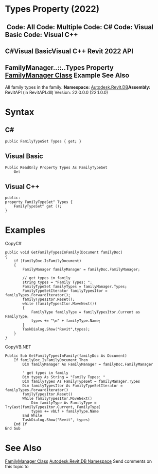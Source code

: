 # Types Property (2022)

﻿
 Code: All Code: Multiple Code: C# Code: Visual Basic Code: Visual C++   
---  
C#Visual BasicVisual C++
Revit 2022 API  
---  
FamilyManager..::..Types Property   
[FamilyManager Class](1cc4fe6c-0e9f-7439-0021-32d2e06f4c33.md "FamilyManager Class") Example See Also  
---  
All family types in the family.
**Namespace:** [Autodesk.Revit.DB](87546ba7-461b-c646-cbb1-2cb8f5bff8b2.md "Autodesk.Revit.DB Namespace")**Assembly:** RevitAPI (in RevitAPI.dll) Version: 22.0.0.0 (22.1.0.0)
# Syntax
C#  
---  
```text
public FamilyTypeSet Types { get; }
```
  
Visual Basic  
---  
```text
Public ReadOnly Property Types As FamilyTypeSet
	Get
```
  
Visual C++  
---  
```text
public:
property FamilyTypeSet^ Types {
	FamilyTypeSet^ get ();
}
```
  
# Examples
CopyC#
```text
public void GetFamilyTypesInFamily(Document familyDoc)
{
    if (familyDoc.IsFamilyDocument)
    {
        FamilyManager familyManager = familyDoc.FamilyManager;

        // get types in family
        string types = "Family Types: ";
        FamilyTypeSet familyTypes = familyManager.Types;
        FamilyTypeSetIterator familyTypesItor = familyTypes.ForwardIterator();
        familyTypesItor.Reset();
        while (familyTypesItor.MoveNext())
        {
            FamilyType familyType = familyTypesItor.Current as FamilyType;
            types += "\n" + familyType.Name;
        }
        TaskDialog.Show("Revit",types);
    }
}
```

CopyVB.NET
```text
Public Sub GetFamilyTypesInFamily(familyDoc As Document)
    If familyDoc.IsFamilyDocument Then
        Dim familyManager As FamilyManager = familyDoc.FamilyManager

        ' get types in family
        Dim types As String = "Family Types: "
        Dim familyTypes As FamilyTypeSet = familyManager.Types
        Dim familyTypesItor As FamilyTypeSetIterator = familyTypes.ForwardIterator()
        familyTypesItor.Reset()
        While familyTypesItor.MoveNext()
            Dim familyType As FamilyType = TryCast(familyTypesItor.Current, FamilyType)
            types += vbLf + familyType.Name
        End While
        TaskDialog.Show("Revit", types)
    End If
End Sub
```

# See Also
[FamilyManager Class](1cc4fe6c-0e9f-7439-0021-32d2e06f4c33.md "FamilyManager Class")
[Autodesk.Revit.DB Namespace](87546ba7-461b-c646-cbb1-2cb8f5bff8b2.md "Autodesk.Revit.DB Namespace")
Send comments on this topic to 